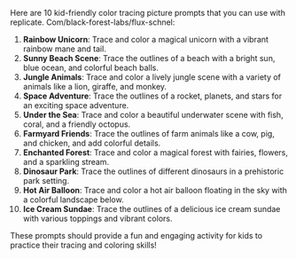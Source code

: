 Here are 10 kid-friendly color tracing picture prompts that you can use with replicate. Com/black-forest-labs/flux-schnel:

1. **Rainbow Unicorn**: Trace and color a magical unicorn with a vibrant rainbow mane and tail.
2. **Sunny Beach Scene**: Trace the outlines of a beach with a bright sun, blue ocean, and colorful beach balls.
3. **Jungle Animals**: Trace and color a lively jungle scene with a variety of animals like a lion, giraffe, and monkey.
4. **Space Adventure**: Trace the outlines of a rocket, planets, and stars for an exciting space adventure.
5. **Under the Sea**: Trace and color a beautiful underwater scene with fish, coral, and a friendly octopus.
6. **Farmyard Friends**: Trace the outlines of farm animals like a cow, pig, and chicken, and add colorful details.
7. **Enchanted Forest**: Trace and color a magical forest with fairies, flowers, and a sparkling stream.
8. **Dinosaur Park**: Trace the outlines of different dinosaurs in a prehistoric park setting.
9. **Hot Air Balloon**: Trace and color a hot air balloon floating in the sky with a colorful landscape below.
10. **Ice Cream Sundae**: Trace the outlines of a delicious ice cream sundae with various toppings and vibrant colors.

These prompts should provide a fun and engaging activity for kids to practice their tracing and coloring skills!